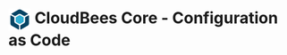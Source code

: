 # <img src="images/cloudbeescore_logo.png" alt="CloudBees Core Logo" width="40" align="top"> CloudBees Core - Configuration as Code


